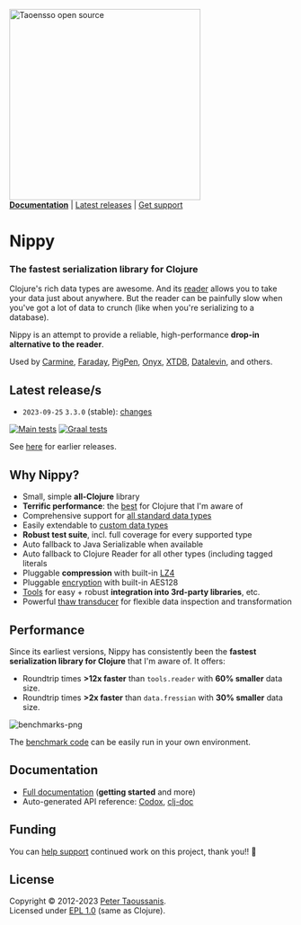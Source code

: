 <a href="https://www.taoensso.com/clojure" title="More stuff by @ptaoussanis at www.taoensso.com"><img src="https://www.taoensso.com/open-source.png" alt="Taoensso open source" width="340"/></a>  
[**Documentation**](#documentation) | [Latest releases](#latest-releases) | [Get support][GitHub issues]

# Nippy

### The fastest serialization library for Clojure

Clojure's rich data types are awesome. And its [reader](https://clojure.org/reference/reader) allows you to take your data just about anywhere. But the reader can be painfully slow when you've got a lot of data to crunch (like when you're serializing to a database).

Nippy is an attempt to provide a reliable, high-performance **drop-in alternative to the reader**.

Used by [Carmine](https://www.taoensso.com/carmine), [Faraday](https://www.taoensso.com/faraday), [PigPen](https://github.com/Netflix/PigPen), [Onyx](https://github.com/onyx-platform/onyx), 
[XTDB](https://github.com/xtdb/xtdb), [Datalevin](https://github.com/juji-io/datalevin), and others.

## Latest release/s

- `2023-09-25` `3.3.0` (stable): [changes](../../releases/tag/v3.3.0)

[![Main tests][Main tests SVG]][Main tests URL]
[![Graal tests][Graal tests SVG]][Graal tests URL]

See [here][GitHub releases] for earlier releases.

## Why Nippy?

- Small, simple **all-Clojure** library
- **Terrific performance**: the [best](#performance) for Clojure that I'm aware of
- Comprehensive support for [all standard data types](../../wiki/1-Getting-started#deserializing)
- Easily extendable to [custom data types](../../wiki/1-Getting-started#custom-types)
- **Robust test suite**, incl. full coverage for every supported type
- Auto fallback to Java Serializable when available
- Auto fallback to Clojure Reader for all other types (including tagged literals
- Pluggable **compression** with built-in [LZ4](https://code.google.com/p/lz4/)
- Pluggable [encryption](../../wiki/1-Getting-started#encryption) with built-in AES128
- [Tools](https://taoensso.github.io/nippy/taoensso.nippy.tools.html) for easy + robust **integration into 3rd-party libraries**, etc.
- Powerful [thaw transducer](https://taoensso.github.io/nippy/taoensso.nippy.html#var-*thaw-xform*) for flexible data inspection and transformation

## Performance

Since its earliest versions, Nippy has consistently been the **fastest serialization library for Clojure** that I'm aware of. It offers:

- Roundtrip times **>12x faster** than `tools.reader` with **60% smaller** data size.
- Roundtrip times **>2x faster** than `data.fressian` with **30% smaller** data size.

![benchmarks-png](../../raw/master/benchmarks.png)

The [benchmark code](../../blob/master/test/taoensso/nippy_benchmarks.clj) can be easily run in your own environment.

## Documentation

- [Full documentation][GitHub wiki] (**getting started** and more)
- Auto-generated API reference: [Codox][Codox docs], [clj-doc][clj-doc docs]

## Funding

You can [help support][sponsor] continued work on this project, thank you!! 🙏

## License

Copyright &copy; 2012-2023 [Peter Taoussanis][].  
Licensed under [EPL 1.0](LICENSE.txt) (same as Clojure).

<!-- Common -->

[GitHub releases]: ../../releases
[GitHub issues]:   ../../issues
[GitHub wiki]:     ../../wiki

[Peter Taoussanis]: https://www.taoensso.com
[sponsor]:          https://www.taoensso.com/sponsor

<!-- Project -->

[Codox docs]:   https://taoensso.github.io/nippy/
[clj-doc docs]: https://cljdoc.org/d/com.taoensso/nippy/

[Clojars SVG]: https://img.shields.io/clojars/v/com.taoensso/nippy.svg
[Clojars URL]: https://clojars.org/com.taoensso/nippy

[Main tests SVG]:  https://github.com/taoensso/nippy/actions/workflows/main-tests.yml/badge.svg
[Main tests URL]:  https://github.com/taoensso/nippy/actions/workflows/main-tests.yml
[Graal tests SVG]: https://github.com/taoensso/nippy/actions/workflows/graal-tests.yml/badge.svg
[Graal tests URL]: https://github.com/taoensso/nippy/actions/workflows/graal-tests.yml

